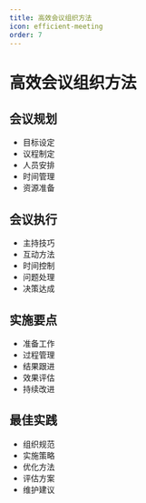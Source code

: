 ```yaml
---
title: 高效会议组织方法
icon: efficient-meeting
order: 7
---
```


# 高效会议组织方法

## 会议规划
- 目标设定
- 议程制定
- 人员安排
- 时间管理
- 资源准备

## 会议执行
- 主持技巧
- 互动方法
- 时间控制
- 问题处理
- 决策达成

## 实施要点
- 准备工作
- 过程管理
- 结果跟进
- 效果评估
- 持续改进

## 最佳实践
- 组织规范
- 实施策略
- 优化方法
- 评估方案
- 维护建议
